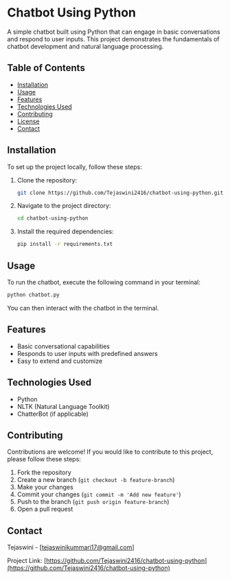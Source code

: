 
# Chatbot Using Python

A simple chatbot built using Python that can engage in basic conversations and respond to user inputs. This project demonstrates the fundamentals of chatbot development and natural language processing.

## Table of Contents

- [Installation](#installation)
- [Usage](#usage)
- [Features](#features)
- [Technologies Used](#technologies-used)
- [Contributing](#contributing)
- [License](#license)
- [Contact](#contact)

## Installation

To set up the project locally, follow these steps:

1. Clone the repository:
   ```bash
   git clone https://github.com/Tejaswini2416/chatbot-using-python.git
   ```
2. Navigate to the project directory:
   ```bash
   cd chatbot-using-python
   ```
3. Install the required dependencies:
   ```bash
   pip install -r requirements.txt
   ```

## Usage

To run the chatbot, execute the following command in your terminal:

```bash
python chatbot.py
```

You can then interact with the chatbot in the terminal.

## Features

- Basic conversational capabilities
- Responds to user inputs with predefined answers
- Easy to extend and customize

## Technologies Used

- Python
- NLTK (Natural Language Toolkit)
- ChatterBot (if applicable)

## Contributing

Contributions are welcome! If you would like to contribute to this project, please follow these steps:

1. Fork the repository
2. Create a new branch (`git checkout -b feature-branch`)
3. Make your changes
4. Commit your changes (`git commit -m 'Add new feature'`)
5. Push to the branch (`git push origin feature-branch`)
6. Open a pull request


## Contact

Tejaswini - [tejaswinikummari17@gmail.com]

Project Link: [https://github.com/Tejaswini2416/chatbot-using-python](https://github.com/Tejaswini2416/chatbot-using-python)
```
